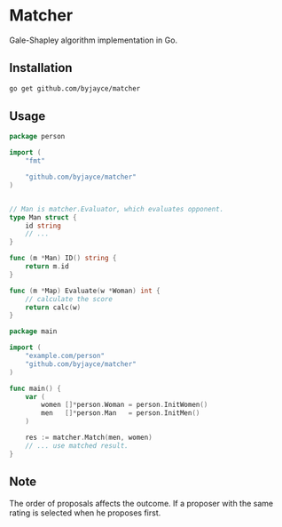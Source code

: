 # Matcher

Gale-Shapley algorithm implementation in Go.

## Installation

```bash
go get github.com/byjayce/matcher
```

## Usage

```go
package person

import (
    "fmt"

    "github.com/byjayce/matcher"
)


// Man is matcher.Evaluator, which evaluates opponent.
type Man struct {
    id string
    // ...
}

func (m *Man) ID() string {
    return m.id
}

func (m *Map) Evaluate(w *Woman) int {
    // calculate the score
    return calc(w)
}
```

```go
package main

import (
	"example.com/person"
	"github.com/byjayce/matcher"
)

func main() {
	var (
		women []*person.Woman = person.InitWomen()
		men   []*person.Man   = person.InitMen()
	)

	res := matcher.Match(men, women)
	// ... use matched result.
}
```

## Note

The order of proposals affects the outcome. If a proposer with the same rating is selected when he proposes first.
